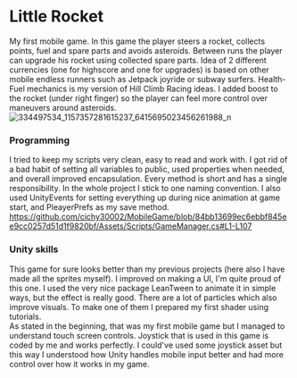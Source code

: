 # Little Rocket
My first mobile game. In this game the player steers a rocket, collects points, fuel and spare parts and avoids asteroids. Between runs the player can upgrade his rocket using collected spare parts. Idea of 2 different currencies (one for highscore and one for upgrades) is based on other mobile endless runners such as Jetpack joyride or subway surfers. Health-Fuel mechanics is my version of Hill Climb Racing ideas. I added boost to the rocket (under right finger) so the player can feel more control over maneuvers around asteroids.
![334497534_1157357281615237_6415695023456261988_n](https://user-images.githubusercontent.com/43621858/222897400-ce676676-4619-4b9b-94df-c1a109cf57d8.jpg)
### Programming
I tried to keep my scripts very clean, easy to read and work with. I got rid of a bad habit of setting all variables to public, used properties when needed, and overall improved encapsulation. Every method is short and has a single responsibility. In the whole project I stick to one naming convention. I also used UnityEvents for setting everything up during nice animation at game start, and PleayerPrefs as my save method.
https://github.com/cichy30002/MobileGame/blob/84bb13699ec6ebbf845ee9cc0257d51d1f9820bf/Assets/Scripts/GameManager.cs#L1-L107
### Unity skills
This game for sure looks better than my previous projects (here also I have made all the sprites myself). I improved on making a UI, I'm quite proud of this one. I used the very nice package LeanTween to animate it in simple ways, but the effect is really good. There are a lot of particles which also improve visuals. To make one of them I prepared my first shader using tutorials.\
As stated in the beginning, that was my first mobile game but I managed to understand touch screen controls. Joystick that is used in this game is coded by me and works perfectly. I could've used some joystick asset but this way I understood how Unity handles mobile input better and had more control over how it works in my game.
